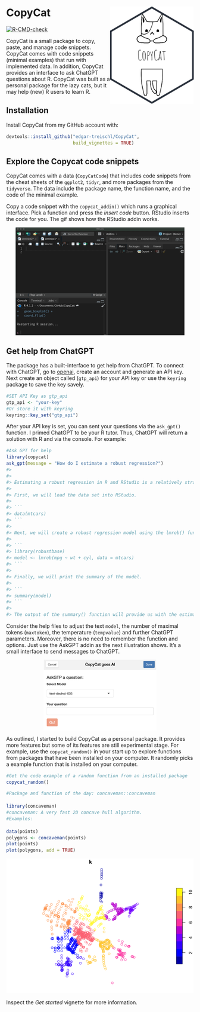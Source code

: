 
<!-- README.md is generated from README.Rmd. Please edit that file -->

# CopyCat <img src="man/figures/logo.png" alt="Copy Cat - Edgar Treischl" align="right" width="225"/>

<!-- badges: start -->

[![R-CMD-check](https://github.com/edgar-treischl/CopyCat/actions/workflows/R-CMD-check.yaml/badge.svg)](https://github.com/edgar-treischl/CopyCat/actions/workflows/R-CMD-check.yaml)

<!-- badges: end -->

CopyCat is a small package to copy, paste, and manage code snippets.
CopyCat comes with code snippets (minimal examples) that run with
implemented data. In addition, CopyCat provides an interface to ask
ChatGPT questions about R. CopyCat was built as a personal package for
the lazy cats, but it may help (new) R users to learn R.

## Installation

Install CopyCat from my GitHub account with:

``` r
devtools::install_github("edgar-treischl/CopyCat",
                         build_vignettes = TRUE)
```

## Explore the Copycat code snippets

CopyCat comes with a data (`CopyCatCode`) that includes code snippets
from the cheat sheets of the `ggplot2`, `tidyr`, and more packages from
the `tidyverse`. The data include the package name, the function name,
and the code of the minimal example.

Copy a code snippet with the `copycat_addin()` which runs a graphical
interface. Pick a function and press the *insert code* button. RStudio
inserts the code for you. The gif shows how the RStudio addin works.

<img src="man/figures/addin_animated.gif" width="90%" style="display: block; margin: auto;" />

## Get help from ChatGPT

The package has a built-interface to get help from ChatGPT. To connect
with ChatGPT, go to
<a href="https://openai.com/" class="uri">openai</a>, create an account
and generate an API key. Next create an object called (`gtp_api`) for
your API key or use the `keyring` package to save the key savely.

``` r
#SET API Key as gtp_api
gtp_api <- "your-key"
#Or store it with keyring
keyring::key_set("gtp_api")
```

After your API key is set, you can sent your questions via the
`ask_gpt()` function. I primed ChatGPT to be your R tutor. Thus, ChatGPT
will return a solution with R and via the console. For example:

``` r
#Ask GPT for help
library(copycat)
ask_gpt(message = "How do I estimate a robust regression?")
#> 
#> 
#> Estimating a robust regression in R and RStudio is a relatively straightforward process. To demonstrate, we will use the mtcars data set.
#> 
#> First, we will load the data set into RStudio.
#> 
#> ```
#> data(mtcars)
#> ```
#> 
#> Next, we will create a robust regression model using the lmrob() function from the robustbase package.
#> 
#> ```
#> library(robustbase)
#> model <- lmrob(mpg ~ wt + cyl, data = mtcars)
#> ```
#> 
#> Finally, we will print the summary of the model.
#> 
#> ```
#> summary(model)
#> ```
#> 
#> The output of the summary() function will provide us with the estimated coefficients, standard errors, t-values, and p-values for the model.
```

Consider the help files to adjust the text `model`, the number of
maximal tokens (`maxtoken`), the temperature (`tempvalue`) and further
ChatGPT parameters. Moreover, there is no need to remember the function
and options. Just use the AskGPT addin as the next illustration shows.
It’s a small interface to send messages to ChatGPT.

<img src="man/figures/gtp_addin.png" width="60%" style="display: block; margin: auto;" />

As outlined, I started to build CopyCat as a personal package. It
provides more features but some of its features are still experimental
stage. For example, use the `copycat_random()` in your start up to
explore functions from packages that have been installed on your
computer. It randomly picks a example function that is installed on your
computer.

``` r
#Get the code example of a random function from an installed package
copycat_random()
```

``` r
#Package and function of the day: concaveman::concaveman 

library(concaveman)
#concaveman: A very fast 2D concave hull algorithm.
#Examples:

data(points)
polygons <- concaveman(points)
plot(points)
plot(polygons, add = TRUE)
```

<img src="man/figures/unnamed-chunk-9-1.png" width="100%" />

Inspect the *Get started* vignette for more information.
